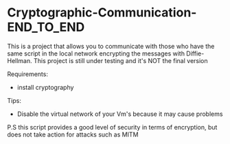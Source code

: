 # Cryptographic-Communication-END_TO_END
This is a project that allows you to communicate with those who have the same script in the local network encrypting the messages with Diffie-Hellman.
This project is still under testing and it's NOT the final version

Requirements:
- install cryptography

Tips:
- Disable the virtual network of your Vm's because it may cause problems

P.S this script provides a good level of security in terms of encryption, but does not take action for attacks such as MITM
